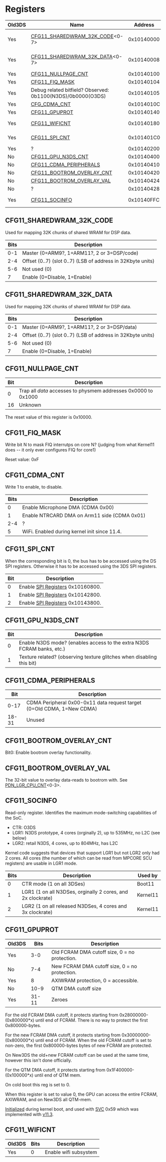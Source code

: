 # Registers

| Old3DS | Name                                                                      | Address    | Width | Used by                                                   |
|--------|---------------------------------------------------------------------------|------------|-------|-----------------------------------------------------------|
| Yes    | [CFG11_SHAREDWRAM_32K_CODE](#CFG11_SHAREDWRAM_32K_CODE "wikilink")\<0-7\> | 0x10140000 | 1\*8  | Boot11, Process9, [DSP Services](DSP_Services "wikilink") |
| Yes    | [CFG11_SHAREDWRAM_32K_DATA](#CFG11_SHAREDWRAM_32K_DATA "wikilink")\<0-7\> | 0x10140008 | 1\*8  | Boot11, Process9, [DSP Services](DSP_Services "wikilink") |
| Yes    | [CFG11_NULLPAGE_CNT](#CFG11_NULLPAGE_CNT "wikilink")                      | 0x10140100 | 4     |                                                           |
| Yes    | [CFG11_FIQ_MASK](#CFG11_FIQ_MASK "wikilink")                              | 0x10140104 | 1     | Kernel11.                                                 |
| Yes    | Debug related bitfield? Observed: 0b1100(N3DS)/0b0000(O3DS)               | 0x10140105 | 1     |                                                           |
| Yes    | [CFG_CDMA_CNT](#CFG11_CDMA_CNT "wikilink")                                | 0x1014010C | 2     | TwlBg                                                     |
| Yes    | [CFG11_GPUPROT](#CFG11_GPUPROT "wikilink")                                | 0x10140140 | 4     | Kernel11                                                  |
| Yes    | [CFG11_WIFICNT](#CFG11_WIFICNT "wikilink")                                | 0x10140180 | 1     | TwlBg, [NWM Services](NWM_Services "wikilink")            |
| Yes    | [CFG11_SPI_CNT](#CFG11_SPI_CNT "wikilink")                                | 0x101401C0 | 2     | [SPI Services](SPI_Services "wikilink"), TwlBg            |
| Yes    | ?                                                                         | 0x10140200 | 4     |                                                           |
| No     | [CFG11_GPU_N3DS_CNT](#CFG11_GPU_N3DS_CNT "wikilink")                      | 0x10140400 | 1     | NewKernel11                                               |
| No     | [CFG11_CDMA_PERIPHERALS](#CFG11_CDMA_PERIPHERALS "wikilink")              | 0x10140410 | 4     | NewKernel11                                               |
| No     | [CFG11_BOOTROM_OVERLAY_CNT](#CFG11_BOOTROM_OVERLAY_CNT "wikilink")        | 0x10140420 | 1     | NewKernel11                                               |
| No     | [CFG11_BOOTROM_OVERLAY_VAL](#CFG11_BOOTROM_OVERLAY_VAL "wikilink")        | 0x10140424 | 4     | NewKernel11                                               |
| No     | ?                                                                         | 0x10140428 | 4     |                                                           |
| Yes    | [CFG11_SOCINFO](#CFG11_SOCINFO "wikilink")                                | 0x10140FFC | 2     | Boot11, Kernel11                                          |

## CFG11_SHAREDWRAM_32K_CODE

Used for mapping 32K chunks of shared WRAM for DSP data.

| Bits | Description                                                 |
|------|-------------------------------------------------------------|
| 0-1  | Master (0=ARM9?, 1=ARM11?, 2 or 3=DSP/code)                 |
| 2-4  | Offset (0..7) (slot 0..7) (LSB of address in 32Kbyte units) |
| 5-6  | Not used (0)                                                |
| 7    | Enable (0=Disable, 1=Enable)                                |

## CFG11_SHAREDWRAM_32K_DATA

Used for mapping 32K chunks of shared WRAM for DSP data.

| Bits | Description                                                 |
|------|-------------------------------------------------------------|
| 0-1  | Master (0=ARM9?, 1=ARM11?, 2 or 3=DSP/data)                 |
| 2-4  | Offset (0..7) (slot 0..7) (LSB of address in 32Kbyte units) |
| 5-6  | Not used (0)                                                |
| 7    | Enable (0=Disable, 1=Enable)                                |

## CFG11_NULLPAGE_CNT

| Bit | Description                                                    |
|-----|----------------------------------------------------------------|
| 0   | Trap all *data* accesses to physmem addresses 0x0000 to 0x1000 |
| 16  | Unknown                                                        |

The reset value of this register is 0x10000.

## CFG11_FIQ_MASK

Write bit N to mask FIQ interrutps on core N? (judging from what
Kernel11 does -- it only ever configures FIQ for core1)

Reset value: 0xF

## CFG11_CDMA_CNT

Write 1 to enable, to disable.

| Bits | Description                                  |
|------|----------------------------------------------|
| 0    | Enable Microphone DMA (CDMA 0x00)            |
| 1    | Enable NTRCARD DMA on Arm11 side (CDMA 0x01) |
| 2-4  | ?                                            |
| 5    | WiFi. Enabled during kernel init since 11.4. |

## CFG11_SPI_CNT

When the corresponding bit is 0, the bus has to be accessed using the DS
SPI registers. Otherwise it has to be accessed using the 3DS SPI
registers.

| Bit | Description                                                  |
|-----|--------------------------------------------------------------|
| 0   | Enable [SPI Registers](SPI_Registers "wikilink") 0x10160800. |
| 1   | Enable [SPI Registers](SPI_Registers "wikilink") 0x10142800. |
| 2   | Enable [SPI Registers](SPI_Registers "wikilink") 0x10143800. |

## CFG11_GPU_N3DS_CNT

| Bit | Description                                                            |
|-----|------------------------------------------------------------------------|
| 0   | Enable N3DS mode? (enables access to the extra N3DS FCRAM banks, etc.) |
| 1   | Texture related? (observing texture glitches when disabling this bit)  |

## CFG11_CDMA_PERIPHERALS

| Bit   | Description                                                            |
|-------|------------------------------------------------------------------------|
| 0-17  | CDMA Peripheral 0x00-0x11 data request target (0=Old CDMA, 1=New CDMA) |
| 18-31 | Unused                                                                 |

## CFG11_BOOTROM_OVERLAY_CNT

Bit0: Enable bootrom overlay functionality.

## CFG11_BOOTROM_OVERLAY_VAL

The 32-bit value to overlay data-reads to bootrom with. See
[PDN_LGR_CPU_CNT](PDN_Registers#PDN_LGR_CPU_CNT<0-3> "wikilink")\<0-3\>.

## CFG11_SOCINFO

Read-only register. Identifies the maximum mode-switching capabilities
of the SoC.

- CTR: O3DS
- LGR1: N3DS prototype, 4 cores (orginally 2), up to 535MHz, no L2C (see
  below)
- LGR2: retail N3DS, 4 cores, up to 804MHz, has L2C

Kernel code suggests that devices that support LGR1 but not LGR2 only
had 2 cores. All cores (the number of which can be read from MPCORE SCU
registers) are usable in LGR1 mode.

| Bits | Description                                                 | Used by  |
|------|-------------------------------------------------------------|----------|
| 0    | CTR mode (1 on all 3DSes)                                   | Boot11   |
| 1    | LGR1 (1 on all N3DSes, orginally 2 cores, and 2x clockrate) | Kernel11 |
| 2    | LGR2 (1 on all released N3DSes, 4 cores and 3x clockrate)   | Kernel11 |

## CFG11_GPUPROT

| Old3DS | Bits  | Description                                   |
|--------|-------|-----------------------------------------------|
| Yes    | 3-0   | Old FCRAM DMA cutoff size, 0 = no protection. |
| No     | 7-4   | New FCRAM DMA cutoff size, 0 = no protection. |
| Yes    | 8     | AXIWRAM protection, 0 = accessible.           |
| No     | 10-9  | QTM DMA cutoff size                           |
| Yes    | 31-11 | Zeroes                                        |

For the old FCRAM DMA cutoff, it protects starting from
0x28000000-(0x800000\*x) until end of FCRAM. There is no way to protect
the first 0x800000-bytes.

For the new FCRAM DMA cutoff, it protects starting from
0x30000000-(0x800000\*x) until end of FCRAM. When the old FCRAM cutoff
is set to non-zero, the first 0x800000-bytes bytes of new FCRAM are
protected.

On New3DS the old+new FCRAM cutoff can be used at the same time, however
this isn't done officially.

For the QTM DMA cutoff, it protects starting from
0x1F400000-(0x100000\*x) until end of QTM mem.

On cold boot this reg is set to 0.

When this register is set to value 0, the GPU can access the entire
FCRAM, AXIWRAM, and on New3DS all QTM-mem.

[Initialized](SVC "wikilink") during kernel boot, and used with
[SVC](SVC "wikilink") 0x59 which was implemented with
[v11.3](11.3.0-36 "wikilink").

## CFG11_WIFICNT

| Old3DS | Bits | Description           |
|--------|------|-----------------------|
| Yes    | 0    | Enable wifi subsystem |